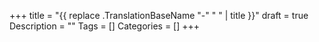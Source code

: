 +++
title = "{{ replace .TranslationBaseName "-" " " | title }}"
draft = true
Description = ""
Tags = []
Categories = []
+++
